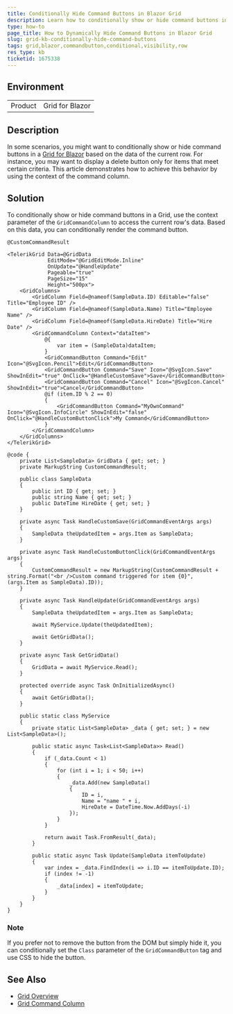 ```yaml
---
title: Conditionally Hide Command Buttons in Blazor Grid
description: Learn how to conditionally show or hide command buttons in a Blazor Grid based on row data values.
type: how-to
page_title: How to Dynamically Hide Command Buttons in Blazor Grid
slug: grid-kb-conditionally-hide-command-buttons
tags: grid,blazor,commandbutton,conditional,visibility,row
res_type: kb
ticketid: 1675338
---
```


## Environment

<table>
    <tbody>
        <tr>
            <td>Product</td>
            <td>
                Grid for Blazor
            </td>
        </tr>
    </tbody>
</table>

## Description
In some scenarios, you might want to conditionally show or hide command buttons in a [Grid for Blazor](slug://grid-overview) based on the data of the current row. For instance, you may want to display a delete button only for items that meet certain criteria. This article demonstrates how to achieve this behavior by using the context of the command column.

## Solution
To conditionally show or hide command buttons in a Grid, use the context parameter of the `GridCommandColumn` to access the current row's data. Based on this data, you can conditionally render the command button.

````RAZOR
@CustomCommandResult

<TelerikGrid Data=@GridData 
             EditMode="@GridEditMode.Inline" 
             OnUpdate="@HandleUpdate"
             Pageable="true" 
             PageSize="15" 
             Height="500px">
    <GridColumns>
        <GridColumn Field=@nameof(SampleData.ID) Editable="false" Title="Employee ID" />
        <GridColumn Field=@nameof(SampleData.Name) Title="Employee Name" />
        <GridColumn Field=@nameof(SampleData.HireDate) Title="Hire Date" />
        <GridCommandColumn Context="dataItem">
            @{
                var item = (SampleData)dataItem;
            }
            <GridCommandButton Command="Edit" Icon="@SvgIcon.Pencil">Edit</GridCommandButton>
            <GridCommandButton Command="Save" Icon="@SvgIcon.Save" ShowInEdit="true" OnClick="@HandleCustomSave">Save</GridCommandButton>
            <GridCommandButton Command="Cancel" Icon="@SvgIcon.Cancel" ShowInEdit="true">Cancel</GridCommandButton>
            @if (item.ID % 2 == 0)
            {
                <GridCommandButton Command="MyOwnCommand" Icon="@SvgIcon.InfoCircle" ShowInEdit="false" OnClick="@HandleCustomButtonClick">My Command</GridCommandButton>
            }
        </GridCommandColumn>
    </GridColumns>
</TelerikGrid>

@code {
    private List<SampleData> GridData { get; set; }
    private MarkupString CustomCommandResult;

    public class SampleData
    {
        public int ID { get; set; }
        public string Name { get; set; }
        public DateTime HireDate { get; set; }
    }

    private async Task HandleCustomSave(GridCommandEventArgs args)
    {
        SampleData theUpdatedItem = args.Item as SampleData;
    }

    private async Task HandleCustomButtonClick(GridCommandEventArgs args)
    {
        CustomCommandResult = new MarkupString(CustomCommandResult + string.Format("<br />Custom command triggered for item {0}", (args.Item as SampleData).ID));
    }

    private async Task HandleUpdate(GridCommandEventArgs args)
    {
        SampleData theUpdatedItem = args.Item as SampleData;

        await MyService.Update(theUpdatedItem);

        await GetGridData();
    }

    private async Task GetGridData()
    {
        GridData = await MyService.Read();
    }

    protected override async Task OnInitializedAsync()
    {
        await GetGridData();
    }

    public static class MyService
    {
        private static List<SampleData> _data { get; set; } = new List<SampleData>();

        public static async Task<List<SampleData>> Read()
        {
            if (_data.Count < 1)
            {
                for (int i = 1; i < 50; i++)
                {
                    _data.Add(new SampleData()
                    {
                        ID = i,
                        Name = "name " + i,
                        HireDate = DateTime.Now.AddDays(-i)
                    });
                }
            }

            return await Task.FromResult(_data);
        }

        public static async Task Update(SampleData itemToUpdate)
        {
            var index = _data.FindIndex(i => i.ID == itemToUpdate.ID);
            if (index != -1)
            {
                _data[index] = itemToUpdate;
            }
        }
    }
}
````

### Note
If you prefer not to remove the button from the DOM but simply hide it, you can conditionally set the `Class` parameter of the `GridCommandButton` tag and use CSS to hide the button.

## See Also
* [Grid Overview](slug://grid-overview)
* [Grid Command Column](slug://components/grid/columns/command)
